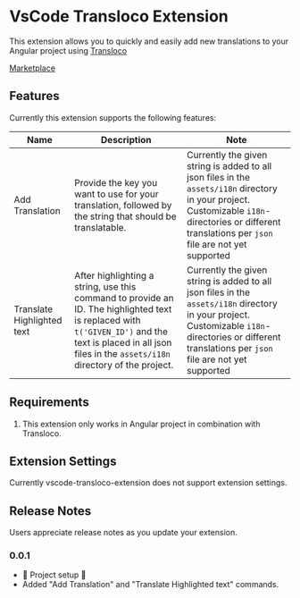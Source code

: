 # VsCode Transloco Extension

This extension allows you to quickly and easily add new translations to your Angular project using [Transloco](https://github.com/ngneat/transloco)

[Marketplace](https://marketplace.visualstudio.com/items?itemName=StijnRutten.transloco-entry-generator)

## Features

Currently this extension supports the following features:

| Name                       | Description                                                                                                                                                                                                   | Note                                                                                                                                                                                                  |
| -------------------------- | ------------------------------------------------------------------------------------------------------------------------------------------------------------------------------------------------------------- | ----------------------------------------------------------------------------------------------------------------------------------------------------------------------------------------------------- |
| Add Translation            | Provide the key you want to use for your translation, followed by the string that should be translatable.                                                                                                     | Currently the given string is added to all json files in the `assets/i18n` directory in your project. Customizable `i18n`-directories or different translations per `json` file are not yet supported |
| Translate Highlighted text | After highlighting a string, use this command to provide an ID. The highlighted text is replaced with `t('GIVEN_ID')` and the text is placed in all json files in the `assets/i18n` directory of the project. | Currently the given string is added to all json files in the `assets/i18n` directory in your project. Customizable `i18n`-directories or different translations per `json` file are not yet supported |

## Requirements

1. This extension only works in Angular project in combination with Transloco.

## Extension Settings

Currently vscode-transloco-extension does not support extension settings.

## Release Notes

Users appreciate release notes as you update your extension.

### 0.0.1

- 🎉 Project setup 🎉
- Added "Add Translation" and "Translate Highlighted text" commands.
